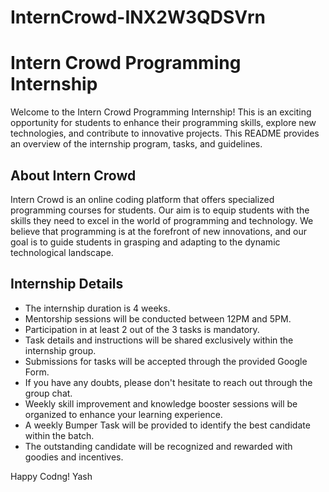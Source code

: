 # InternCrowd-INX2W3QDSVrn

# Intern Crowd Programming Internship

Welcome to the Intern Crowd Programming Internship! This is an exciting opportunity for students to enhance their programming skills, explore new technologies, and contribute to innovative projects. This README provides an overview of the internship program, tasks, and guidelines.

## About Intern Crowd

Intern Crowd is an online coding platform that offers specialized programming courses for students. Our aim is to equip students with the skills they need to excel in the world of programming and technology. We believe that programming is at the forefront of new innovations, and our goal is to guide students in grasping and adapting to the dynamic technological landscape.

## Internship Details

- The internship duration is 4 weeks.
- Mentorship sessions will be conducted between 12PM and 5PM.
- Participation in at least 2 out of the 3 tasks is mandatory.
- Task details and instructions will be shared exclusively within the internship group.
- Submissions for tasks will be accepted through the provided Google Form.
- If you have any doubts, please don't hesitate to reach out through the group chat.
- Weekly skill improvement and knowledge booster sessions will be organized to enhance your learning experience.
- A weekly Bumper Task will be provided to identify the best candidate within the batch.
- The outstanding candidate will be recognized and rewarded with goodies and incentives.

Happy Codng!
Yash
